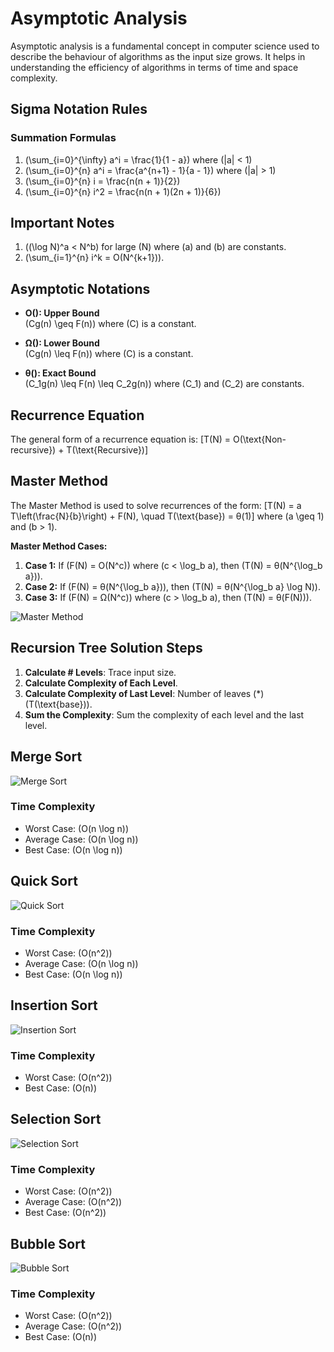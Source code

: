 # Asymptotic Analysis

Asymptotic analysis is a fundamental concept in computer science used to describe the behaviour of algorithms as the input size grows. It helps in understanding the efficiency of algorithms in terms of time and space complexity.

## Sigma Notation Rules

### Summation Formulas

1. \(\sum_{i=0}^{\infty} a^i = \frac{1}{1 - a}\) where \(|a| < 1\)
2. \(\sum_{i=0}^{n} a^i = \frac{a^{n+1} - 1}{a - 1}\) where \(|a| > 1\)
3. \(\sum_{i=0}^{n} i = \frac{n(n + 1)}{2}\)
4. \(\sum_{i=0}^{n} i^2 = \frac{n(n + 1)(2n + 1)}{6}\)

## Important Notes

1. \((\log N)^a < N^b\) for large \(N\) where \(a\) and \(b\) are constants.
2. \(\sum_{i=1}^{n} i^k = O(N^{k+1})\).

## Asymptotic Notations

- **O(): Upper Bound**  
  \(Cg(n) \geq F(n)\) where \(C\) is a constant.

- **Ω(): Lower Bound**  
  \(Cg(n) \leq F(n)\) where \(C\) is a constant.

- **θ(): Exact Bound**  
  \(C_1g(n) \leq F(n) \leq C_2g(n)\) where \(C_1\) and \(C_2\) are constants.

## Recurrence Equation

The general form of a recurrence equation is:
\[T(N) = O(\text{Non-recursive}) + T(\text{Recursive})\]

## Master Method

The Master Method is used to solve recurrences of the form:
\[T(N) = a T\left(\frac{N}{b}\right) + F(N), \quad T(\text{base}) = θ(1)\]
where \(a \geq 1\) and \(b > 1\).

**Master Method Cases:**

1. **Case 1:** If \(F(N) = O(N^c)\) where \(c < \log_b a\), then \(T(N) = θ(N^{\log_b a})\).
2. **Case 2:** If \(F(N) = θ(N^{\log_b a})\), then \(T(N) = θ(N^{\log_b a} \log N)\).
3. **Case 3:** If \(F(N) = Ω(N^c)\) where \(c > \log_b a\), then \(T(N) = θ(F(N))\).

![Master Method](inserted_photo_here)

## Recursion Tree Solution Steps

1. **Calculate # Levels**: Trace input size.
2. **Calculate Complexity of Each Level**.
3. **Calculate Complexity of Last Level**: Number of leaves \(*\) \(T(\text{base})\).
4. **Sum the Complexity**: Sum the complexity of each level and the last level.

## Merge Sort

![Merge Sort](https://upload.wikimedia.org/wikipedia/commons/c/cc/Merge-sort-example-300px.gif)

### Time Complexity

- Worst Case: \(O(n \log n)\)
- Average Case: \(O(n \log n)\)
- Best Case: \(O(n \log n)\)

## Quick Sort

![Quick Sort](https://upload.wikimedia.org/wikipedia/commons/6/6a/Sorting_quicksort_anim.gif)

### Time Complexity

- Worst Case: \(O(n^2)\)
- Average Case: \(O(n \log n)\)
- Best Case: \(O(n \log n)\)

## Insertion Sort

![Insertion Sort](https://upload.wikimedia.org/wikipedia/commons/9/9c/Insertion-sort-example.gif)

### Time Complexity

- Worst Case: \(O(n^2)\)
- Best Case: \(O(n)\)

## Selection Sort

![Selection Sort](https://miro.medium.com/v2/resize:fit:1100/format:webp/1*5WXRN62ddiM_Gcf4GDdCZg.gif)

### Time Complexity

- Worst Case: \(O(n^2)\)
- Average Case: \(O(n^2)\)
- Best Case: \(O(n^2)\)

## Bubble Sort

![Bubble Sort](https://miro.medium.com/v2/resize:fit:640/format:webp/1*7seGXJi3te9beNfpAvFXEQ.gif)

### Time Complexity

- Worst Case: \(O(n^2)\)
- Average Case: \(O(n^2)\)
- Best Case: \(O(n)\)

